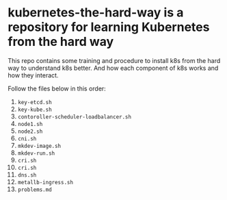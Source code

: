 # kubernetes-the-hard-way is a repository for learning Kubernetes from the hard way

This repo contains some training and procedure to install k8s from the hard way to understand k8s better.
And how each component of k8s works and how they interact.

Follow the files below in this order:

1. `key-etcd.sh`
2. `key-kube.sh`
3. `contoroller-scheduler-loadbalancer.sh`
4. `node1.sh`
5. `node2.sh`
6. `cni.sh`
7. `mkdev-image.sh`
8. `mkdev-run.sh`
9. `cri.sh`
10. `cri.sh`
11. `dns.sh`
12. `metallb-ingress.sh`
13. `problems.md`
